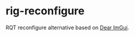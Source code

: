 # rig-reconfigure

RQT reconfigure alternative based on [Dear ImGui](https://github.com/ocornut/imgui).

